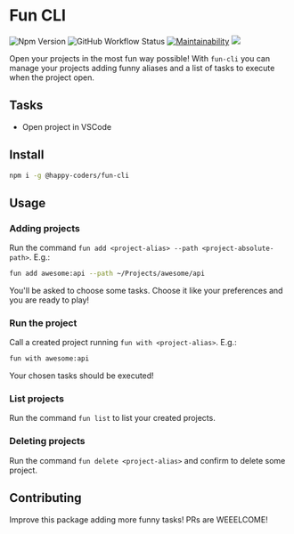 # Fun CLI

![Npm Version](https://img.shields.io/npm/v/@happy-coders/fun-cli)
![GitHub Workflow Status](https://img.shields.io/github/workflow/status/happy-coders/fun-cli/CI)
[![Maintainability](https://api.codeclimate.com/v1/badges/a5c970b09bad2887a60a/maintainability)](https://codeclimate.com/github/happy-coders/fun-cli/maintainability)
<a href="https://codecov.io/gh/happy-coders/fun-cli">
  <img src="https://codecov.io/gh/happy-coders/fun-cli/branch/master/graph/badge.svg" />
</a>

Open your projects in the most fun way possible! With `fun-cli` you can manage your projects adding funny aliases and a list of tasks to execute when the project open.

## Tasks

- Open project in VSCode

## Install

```sh
npm i -g @happy-coders/fun-cli
```

## Usage

### Adding projects

Run the command `fun add <project-alias> --path <project-absolute-path>`. E.g.:

```sh
fun add awesome:api --path ~/Projects/awesome/api
```

You'll be asked to choose some tasks. Choose it like your preferences and you are ready to play!

### Run the project

Call a created project running `fun with <project-alias>`. E.g.:

```sh
fun with awesome:api
```

Your chosen tasks should be executed!

### List projects

Run the command `fun list` to list your created projects.

### Deleting projects

Run the command `fun delete <project-alias>` and confirm to delete some project.

## Contributing

Improve this package adding more funny tasks! PRs are WEEELCOME!
